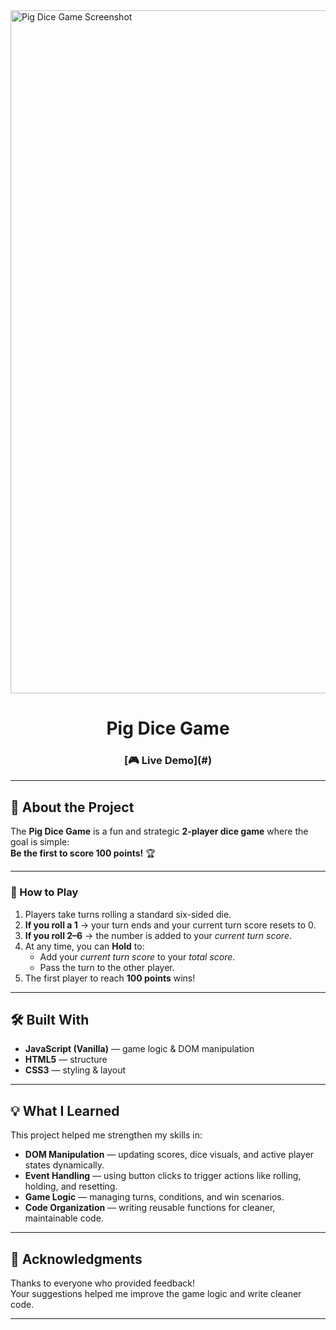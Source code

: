 <img width="2150" height="1093" alt="Pig Dice Game Screenshot" src="https://github.com/user-attachments/assets/1e4b8987-3ac1-4d40-a9eb-010f03587993" />

<h1 align="center">Pig Dice Game</h1>

<h3 align="center">[🎮 Live Demo](#)</h3>

---

## 📖 About the Project
The **Pig Dice Game** is a fun and strategic **2-player dice game** where the goal is simple:  
**Be the first to score 100 points!** 🏆

---

### 🎯 How to Play
1. Players take turns rolling a standard six-sided die.  
2. **If you roll a 1** → your turn ends and your current turn score resets to 0.  
3. **If you roll 2–6** → the number is added to your *current turn score*.  
4. At any time, you can **Hold** to:  
   - Add your *current turn score* to your *total score*.  
   - Pass the turn to the other player.  
5. The first player to reach **100 points** wins!

---

## 🛠️ Built With
- **JavaScript (Vanilla)** — game logic & DOM manipulation  
- **HTML5** — structure  
- **CSS3** — styling & layout  

---

## 💡 What I Learned
This project helped me strengthen my skills in:
- **DOM Manipulation** — updating scores, dice visuals, and active player states dynamically.  
- **Event Handling** — using button clicks to trigger actions like rolling, holding, and resetting.  
- **Game Logic** — managing turns, conditions, and win scenarios.  
- **Code Organization** — writing reusable functions for cleaner, maintainable code.  

---

## 🙌 Acknowledgments
Thanks to everyone who provided feedback!  
Your suggestions helped me improve the game logic and write cleaner code.

---
